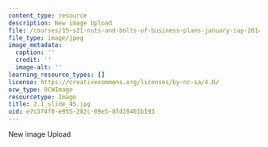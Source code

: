 ```yaml
---
content_type: resource
description: New image Upload
file: /courses/15-s21-nuts-and-bolts-of-business-plans-january-iap-2014/e7c574f0e955282c09e58fd20401b193_2.1_slide_45.jpg
file_type: image/jpeg
image_metadata:
  caption: ''
  credit: ''
  image-alt: ''
learning_resource_types: []
license: https://creativecommons.org/licenses/by-nc-sa/4.0/
ocw_type: OCWImage
resourcetype: Image
title: 2.1_slide_45.jpg
uid: e7c574f0-e955-282c-09e5-8fd20401b193
---
```

New image Upload